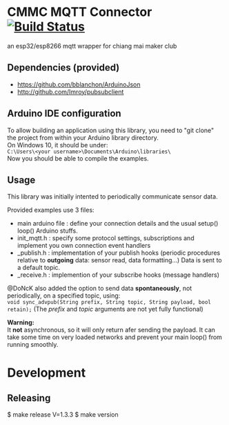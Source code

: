 # CMMC MQTT Connector [![Build Status](https://travis-ci.org/cmmakerclub/MQTT-Connector.svg?branch=master)](https://travis-ci.org/cmmakerclub/MQTT-Connector)
an esp32/esp8266 mqtt wrapper for chiang mai maker club

## Dependencies (provided)

 - https://github.com/bblanchon/ArduinoJson
 - http://github.com/Imroy/pubsubclient

## Arduino IDE configuration
To allow building an application using this library, you need to
"git clone" the project from within your Arduino library directory.  
On Windows 10, it should be under:  
`C:\Users\<your username>\Documents\Arduino\libraries\`  
Now you should be able to compile the examples.

## Usage
This library was initially intented to periodically communicate sensor data.

Provided examples use 3 files:

 - main arduino file	: define your connection details and the usual setup() loop() Arduino stuffs.
 - init_mqtt.h	: specify some protocol settings, subscriptions and implement you own connection event handlers 
 - _publish.h	: implementation of your publish hooks (periodic procedures relative to **outgoing** data: sensor read, data formatting...)  Data is sent to a default topic.
 - _receive.h	: implemention of your subscribe hooks (message handlers)  
 

@DoNcK also added the option to send data **spontaneously**, not periodically, on a specified topic, using:  
```void sync_advpub(String prefix, String topic, String payload, bool retain);```
(The *prefix* and *topic* arguments are not yet fully functional) 

**Warning:**  
It **not** asynchronous, so it will only return afer sending the payload. It can take some time on very loaded networks and prevent your main loop() from running smoothly.


# Development

## Releasing

  $ make release V=1.3.3
  $ make version

